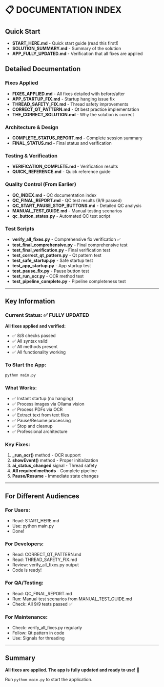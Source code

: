 # 📋 DOCUMENTATION INDEX

## Quick Start
- **START_HERE.md** - Quick start guide (read this first!)
- **SOLUTION_SUMMARY.md** - Summary of the solution
- **APP_FULLY_UPDATED.md** - Verification that all fixes are applied

## Detailed Documentation

### Fixes Applied
- **FIXES_APPLIED.md** - All fixes detailed with before/after
- **APP_STARTUP_FIX.md** - Startup hanging issue fix
- **THREAD_SAFETY_FIX.md** - Thread safety improvements
- **CORRECT_QT_PATTERN.md** - Qt best practice implementation
- **THE_CORRECT_SOLUTION.md** - Why the solution is correct

### Architecture & Design
- **COMPLETE_STATUS_REPORT.md** - Complete session summary
- **FINAL_STATUS.md** - Final status and verification

### Testing & Verification
- **VERIFICATION_COMPLETE.md** - Verification results
- **QUICK_REFERENCE.md** - Quick reference guide

### Quality Control (From Earlier)
- **QC_INDEX.md** - QC documentation index
- **QC_FINAL_REPORT.md** - QC test results (9/9 passed)
- **QC_START_PAUSE_STOP_BUTTONS.md** - Detailed QC analysis
- **MANUAL_TEST_GUIDE.md** - Manual testing scenarios
- **qc_button_states.py** - Automated QC test script

### Test Scripts
- **verify_all_fixes.py** - Comprehensive fix verification ✅
- **test_final_comprehensive.py** - Final comprehensive test
- **test_final_verification.py** - Final verification test
- **test_correct_qt_pattern.py** - Qt pattern test
- **test_safe_startup.py** - Safe startup test
- **test_app_startup.py** - App startup test
- **test_pause_fix.py** - Pause button test
- **test_run_ocr.py** - OCR method test
- **test_pipeline_complete.py** - Pipeline completeness test

---

## Key Information

### Current Status: ✅ FULLY UPDATED

**All fixes applied and verified:**
- ✅ 8/8 checks passed
- ✅ All syntax valid
- ✅ All methods present
- ✅ All functionality working

### To Start the App:
```bash
python main.py
```

### What Works:
- ✅ Instant startup (no hanging)
- ✅ Process images via Ollama vision
- ✅ Process PDFs via OCR
- ✅ Extract text from text files
- ✅ Pause/Resume processing
- ✅ Stop and cleanup
- ✅ Professional architecture

### Key Fixes:
1. **_run_ocr()** method - OCR support
2. **showEvent()** method - Proper initialization
3. **ai_status_changed** signal - Thread safety
4. **All required methods** - Complete pipeline
5. **Pause/Resume** - Immediate state changes

---

## For Different Audiences

### For Users:
- Read: START_HERE.md
- Use: python main.py
- Done!

### For Developers:
- Read: CORRECT_QT_PATTERN.md
- Read: THREAD_SAFETY_FIX.md
- Review: verify_all_fixes.py output
- Code is ready!

### For QA/Testing:
- Read: QC_FINAL_REPORT.md
- Run: Manual test scenarios from MANUAL_TEST_GUIDE.md
- Check: All 9/9 tests passed ✅

### For Maintenance:
- Check: verify_all_fixes.py regularly
- Follow: Qt pattern in code
- Use: Signals for threading

---

## Summary

**All fixes are applied. The app is fully updated and ready to use!** 🚀

Run `python main.py` to start the application.
